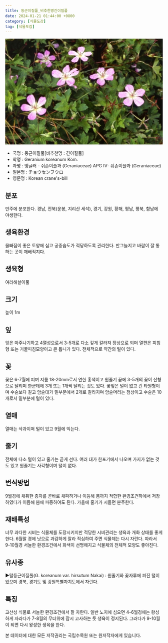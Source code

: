 ```yaml
---
title: 둥근이질풀_비추천명긴이질풀
date: 2024-01-21 01:44:00 +0800
category: [식물도감]
tag: [식물도감]
---
```




![둥근이질풀[비추천명 : 긴이질풀]](/assets/img/fileUpload/plants/basic/Geraniaceae/Geranium/7012/1_th2.JPG)
- 국명 : 둥근이질풀[비추천명 : 긴이질풀]
- 학명 : Geranium koreanum Kom.
- 과명 : 앵글러 - 쥐손이풀과 (Geraniaceae) APG Ⅳ- 쥐손이풀과 (Geraniaceae)
- 일본명 : チョウセンフウロ
- 영문명 : Korean crane's-bill


## 분포
만주에 분포한다.
경남, 전북(운봉, 지리산 세석), 경기, 강원, 황해, 평남, 평북, 함남에 야생한다.
## 생육환경
물빠짐이 좋은 토양에 심고 공중습도가 적당하도록 관리한다. 반그늘지고 바람이 잘 통하는 곳이 재배적지다.
## 생육형
여러해살이풀
## 크기
높이 1m
## 잎
잎은 마주나기하고 4열성으로서 3-5개로 다소 깊게 갈라져 장상으로 되며 열편은 피침형 또는 거꿀피침모양이고 큰 톱니가 있다. 전체적으로 약간의 털이 있다.
## 꽃
꽃은 6-7월에 피며 지름 18-20mm로서 연한 홍색이고 원줄기 끝에 3-5개의 꽃이 산형으로 달리며 한군데에 3개 또는 1개씩 달리는 것도 있다. 꽃잎은 털이 없고 긴 타원형이며 수술보다 길고 암술대가 밑부분에서 2개로 갈라지며 암술머리는 점상이고 수술은 10개로서 밑부분에 털이 있다.
## 열매
열매는 삭과이며 털이 있고 9월에 익는다.
## 줄기
전체에 다소 털이 있고 줄기는 곧게 선다. 여러 대가 한포기에서 나오며 가지가 없는 것도 있고 원줄기는 사각형이며 털이 없다.
## 번식방법
9월경에 채취한 종자를 곧바로 채파하거나 이듬해 봄까지 적합한 환경조건하에서 저장하였다가 이듬해 봄에 파종하여도 된다. 가을에 줄기가 시들면 분주한다.
## 재배특성
너무 과다한 시비는 식물체를 도장시키지만 적당한 시비관리는 생육과 개화 상태를 좋게 한다. 6월말 경에 낫으로 과감하게 잘라 적심하여 주면 식물체는 다시 자란다. 따라서 9-10월경 서늘한 환경조건에서 화색이 선명해지고 식물체의 전체적 모양도 좋아진다.
## 유사종
▶털둥근이질풀(G. koreanum var. hirsutum Nakai) : 원줄기와 꽃자루에 퍼진 털이 있으며 경북, 경기도 및 강원특별자치도에서 자란다.
## 특징
고산성 식물로 서늘한 환경조건에서 잘 자란다. 일반 노지에 심으면 4-6월경에는 왕성하게 자라다가 7-8월의 무더위에 잠시 고사하는 듯 생육이 정지된다. 그러다가 9-10월이 되면 다시 왕성한 생육을 한다.






본 데이터에 대한 모든 저작권리는 국립수목원 또는 원저작자에게 있습니다.
